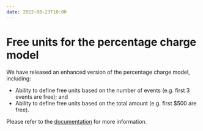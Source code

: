 ```yaml
---
date: 2022-08-23T10:00
---
```


# Free units for the percentage charge model
We have released an enhanced version of the percentage charge model, including:
- Ability to define free units based on the number of events (e.g. first 3 events are free); and
- Ability to define free units based on the total amount (e.g. first $500 are free).

Please refer to the [documentation](../docs/guide/plans/charges/price-models/percentage) for more information.